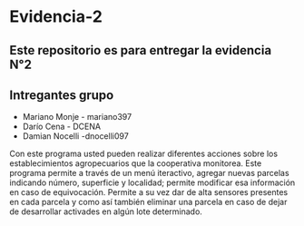 # Evidencia-2

## Este repositorio es para entregar la evidencia N°2

## Intregantes grupo
- Mariano Monje - mariano397
- Darío Cena - DCENA
- Damian Nocelli -dnocelli097

Con este programa usted pueden realizar diferentes acciones sobre los establecimientos agropecuarios que la cooperativa monitorea. Este programa permite a través de un menú iteractivo, agregar nuevas parcelas indicando número, superficie y localidad; permite modificar esa información en caso de equivocación. Permite a su vez dar de alta sensores presentes en cada parcela y como así también eliminar una parcela en caso de dejar de desarrollar activades en algún lote determinado.
